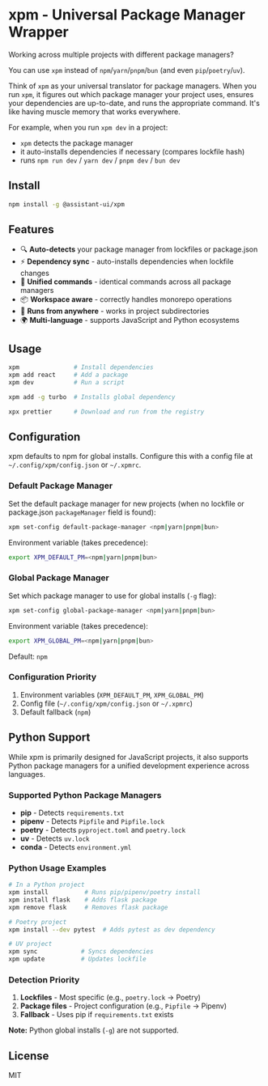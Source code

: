 # xpm - Universal Package Manager Wrapper

Working across multiple projects with different package managers?

You can use `xpm` instead of `npm`/`yarn`/`pnpm`/`bun` (and even `pip`/`poetry`/`uv`).

Think of `xpm` as your universal translator for package managers. When you run `xpm`, it figures out which package manager your project uses, ensures your dependencies are up-to-date, and runs the appropriate command. It's like having muscle memory that works everywhere.

For example, when you run `xpm dev` in a project:

- `xpm` detects the package manager
- it auto-installs dependencies if necessary (compares lockfile hash)
- runs `npm run dev` / `yarn dev` / `pnpm dev` / `bun dev`


## Install

```bash
npm install -g @assistant-ui/xpm
```

## Features

- 🔍 **Auto-detects** your package manager from lockfiles or package.json
- ⚡ **Dependency sync** - auto-installs dependencies when lockfile changes
- 🎯 **Unified commands** - identical commands across all package managers
- 📦 **Workspace aware** - correctly handles monorepo operations
- 🏃 **Runs from anywhere** - works in project subdirectories
- 🌍 **Multi-language** - supports JavaScript and Python ecosystems


## Usage

```bash
xpm               # Install dependencies
xpm add react     # Add a package
xpm dev           # Run a script

xpm add -g turbo  # Installs global dependency

xpx prettier      # Download and run from the registry
```

## Configuration

xpm defaults to npm for global installs. Configure this with a config file at `~/.config/xpm/config.json` or `~/.xpmrc`.

### Default Package Manager

Set the default package manager for new projects (when no lockfile or package.json `packageManager` field is found):

```bash
xpm set-config default-package-manager <npm|yarn|pnpm|bun>
```

Environment variable (takes precedence):
```bash
export XPM_DEFAULT_PM=<npm|yarn|pnpm|bun>
```

### Global Package Manager

Set which package manager to use for global installs (`-g` flag):

```bash
xpm set-config global-package-manager <npm|yarn|pnpm|bun>
```

Environment variable (takes precedence):
```bash
export XPM_GLOBAL_PM=<npm|yarn|pnpm|bun>
```

Default: `npm`

### Configuration Priority

1. Environment variables (`XPM_DEFAULT_PM`, `XPM_GLOBAL_PM`)
2. Config file (`~/.config/xpm/config.json` or `~/.xpmrc`)
3. Default fallback (`npm`)

## Python Support

While xpm is primarily designed for JavaScript projects, it also supports Python package managers for a unified development experience across languages.

### Supported Python Package Managers

- **pip** - Detects `requirements.txt`
- **pipenv** - Detects `Pipfile` and `Pipfile.lock`
- **poetry** - Detects `pyproject.toml` and `poetry.lock`
- **uv** - Detects `uv.lock`
- **conda** - Detects `environment.yml`

### Python Usage Examples

```bash
# In a Python project
xpm install          # Runs pip/pipenv/poetry install
xpm install flask    # Adds flask package
xpm remove flask     # Removes flask package

# Poetry project
xpm install --dev pytest  # Adds pytest as dev dependency

# UV project
xpm sync            # Syncs dependencies
xpm update          # Updates lockfile
```

### Detection Priority

1. **Lockfiles** - Most specific (e.g., `poetry.lock` → Poetry)
2. **Package files** - Project configuration (e.g., `Pipfile` → Pipenv)
3. **Fallback** - Uses pip if `requirements.txt` exists

**Note:** Python global installs (`-g`) are not supported.

## License

MIT
